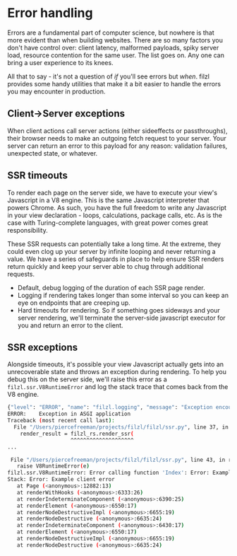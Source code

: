 # Error handling

Errors are a fundamental part of computer science, but nowhere is that more evident than when building websites. There are so many factors you don't have control over: client latency, malformed payloads, spiky server load, resource contention for the same user. The list goes on. Any one can bring a user experience to its knees.

All that to say - it's not a question of _if_ you'll see errors but _when_. filzl provides some handy utilities that make it a bit easier to handle the errors you may encounter in production.

## Client->Server exceptions

When client actions call server actions (either sideeffects or passthroughs), their browser needs to make an outgoing fetch request to your server. Your server can return an error to this payload for any reason: validation failures, unexpected state, or whatever.



## SSR timeouts

To render each page on the server side, we have to execute your view's Javascript in a V8 engine. This is the same Javascript interpreter that powers Chrome. As such, you have the full freedom to write any Javascript in your view declaration - loops, calculations, package calls, etc. As is the case with Turing-complete languages, with great power comes great responsibility.

These SSR requests can potentially take a long time. At the extreme, they could even clog up your server by infinite looping and never returning a value. We have a series of safeguards in place to help ensure SSR renders return quickly and keep your server able to chug through additional requests.

- Default, debug logging of the duration of each SSR page render.
- Logging if rendering takes longer than some interval so you can keep an eye on endpoints that are creeping up.
- Hard timeouts for rendering. So if something goes sideways and your server rendering, we'll terminate the server-side javascript executor for you and return an error to the client.

## SSR exceptions

Alongside timeouts, it's possible your view Javascript actually gets into an unrecoverable state and throws an exception during rendering. To help you debug this on the server side, we'll raise this error as a `filzl.ssr.V8RuntimeError` and log the stack trace that comes back from the V8 engine.

```bash
{"level": "ERROR", "name": "filzl.logging", "message": "Exception encountered in ComplexController rendering"}
ERROR:    Exception in ASGI application
Traceback (most recent call last):
  File "/Users/piercefreeman/projects/filzl/filzl/ssr.py", line 37, in render_ssr
    render_result = filzl_rs.render_ssr(
                    ^^^^^^^^^^^^^^^^^^^^
...

 File "/Users/piercefreeman/projects/filzl/filzl/ssr.py", line 43, in render_ssr
   raise V8RuntimeError(e)
filzl.ssr.V8RuntimeError: Error calling function 'Index': Error: Example client error
Stack: Error: Example client error
   at Page (<anonymous>:12882:13)
   at renderWithHooks (<anonymous>:6333:26)
   at renderIndeterminateComponent (<anonymous>:6390:25)
   at renderElement (<anonymous>:6550:17)
   at renderNodeDestructiveImpl (<anonymous>:6655:19)
   at renderNodeDestructive (<anonymous>:6635:24)
   at renderIndeterminateComponent (<anonymous>:6430:17)
   at renderElement (<anonymous>:6550:17)
   at renderNodeDestructiveImpl (<anonymous>:6655:19)
   at renderNodeDestructive (<anonymous>:6635:24)
```
